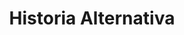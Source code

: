 ﻿---
title: "Historia Alternativa"
permalink: periodes_679.html
layout: periode
sidebar: periodes
pares:
  - id: -3
    title: "Ciencia Ficción"

fills:
  - id: 989
    title: "Operación León Marino"
    dataInici: "(1940-08-01)"
    dataFi: "(1940-12-18)"

  - id: 680
    title: "Invasión de Malta"
    dataInici: "(1942)"

  - id: 979
    title: "Operación Gertrude"
    dataInici: "(1942)"
    dataFi: "(1943)"

  - id: 795
    title: "OTAN contra el Pacto de Varsovia"
    dataInici: "(1955)"
    dataFi: "(1991)"

  - id: 805
    title: "Golpe de estado en España"
    dataInici: "(1982-10-27)"

jocsPrincipals:
jocsEscenaris:
  - title: "Dorking 1875: The German Conquest of Britain"
    bggId: 54543
    dataInici: 1875
    dataFi: 

  - title: "Persian Incursion"
    bggId: 76481
    dataInici: 2008
    dataFi: 

  - title: "Ceuta"
    bggId: 17474
    dataInici: 
    dataFi: 

  - title: "Plan Orange: Pacific War 1930 - 1935"
    bggId: 190232
    dataInici: 1930
    dataFi: 1935

  - title: "Invasion: America"
    bggId: 3572
    dataInici: 
    dataFi: 

  - title: "Oil War: Iran Strikes"
    bggId: 116735
    dataInici: 
    dataFi: 

jocsEpoca:
  - title: "Flying Colors"
    bggId: 8730
    escenari: "El Ferrol"
    dataInici: 
    dataFi: 

jocsEpocaEscenaris:
---
